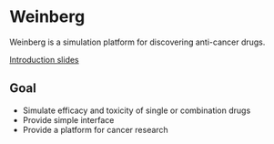 # Weinberg
Weinberg is a simulation platform for discovering anti-cancer drugs. 

[Introduction slides](https://www.dropbox.com/s/fw94gyya55a966l/170331_%ED%94%8C%EB%9E%AB%ED%8F%BC%ED%8C%80_%EC%86%A1%EC%A0%9C%ED%9B%88ns.pptx?dl=0)

## Goal
* Simulate efficacy and toxicity of single or combination drugs
* Provide simple interface
* Provide a platform for cancer research 
